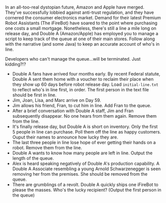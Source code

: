 In an all-too-real dystopian future, Amazon and Apple have merged. They've successfully lobbied against anti-trust regulation, and they have cornered the consumer electronics market. Demand for their latest Premium Robot Assistants (The iFireBot) have soared to the point where purchasing one costs a small mortgage. Nonetheless, there's still a line a mile long on release day, and Double A (Amazon/Apple) has employed you to manage a script to keep track of the queue at one of their main stores. Follow along with the narrative (and some Java) to keep an accurate account of who's in line.

Developers who can't manage the queue...will be terminated. Just kidding?!?

- Double A fans have arrived four months early. By recent Federal statute, Double A sent them home with a voucher to reclaim their place when they show up 60 days before robot release day. Load `initial-line.txt` to reflect who's in line first, in order. The first person in the text file should be first in line.
- Jim, Joan, Lisa, and Marc arrive on Day 59.
- Jim allows his friend, Fran, to cut him in line. Add Fran to the queue.
- After a brief conversation with Double A staff, Jim and Fran subsequently disappear. No one hears from them again. Remove them from the line.
- It's finally release day, but Double A is short on inventory. Only the first 5 people in line can purchase. Poll them off the line as happy customers. Ouput their names to announce how lucky they are.
- The last three people in line lose hope of ever getting their hands on a robot. Remove them from the line.
- Double A wants to know how many people are left in line. Output the length of the queue.
- Alex is heard speaking negatively of Double A's production capability. A Double A Associate resembling a young Arnold Schwarzenegger is seen removing her from the premises. She should be removed from the queue.
- There are grumblings of a revolt. Double A quickly ships one iFireBot to please the masses. Who's the lucky recipient? (Output the first person in the queue)
